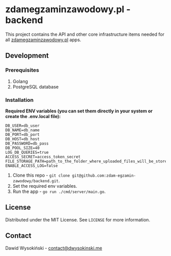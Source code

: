 # zdamegzaminzawodowy.pl - backend

This project contains the API and other core infrastructure items needed for all [zdamegzaminzawodowy.pl](https://zdamegzaminzawodowy.pl) apps.

## Development

### Prerequisites
1. Golang
2. PostgreSQL database

### Installation
**Required ENV variables (you can set them directly in your system or create the .env.local file):**
```
DB_USER=db_user
DB_NAME=db_name
DB_PORT=db_port
DB_HOST=db_host
DB_PASSWORD=db_pass
DB_POOL_SIZE=40
LOG_DB_QUERIES=true
ACCESS_SECRET=access_token_secret
FILE_STORAGE_PATH=path_to_the_folder_where_uploaded_files_will_be_stored
ENABLE_ACCESS_LOG=false
```

1. Clone this repo - ``git clone git@github.com:zdam-egzamin-zawodowy/backend.git``.
2. Set the required env variables.
3. Run the app - ``go run ./cmd/server/main.go``.

## License
Distributed under the MIT License. See ``LICENSE`` for more information.

## Contact
Dawid Wysokiński - [contact@dwysokinski.me](mailto:contact@dwysokinski.me)
